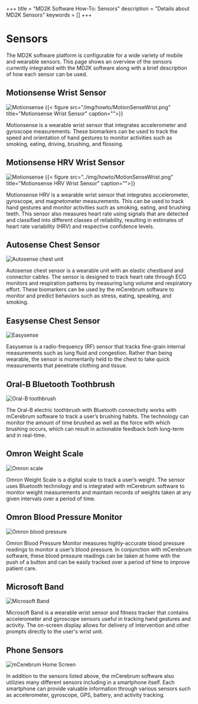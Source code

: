 +++
title = "MD2K Software How-To: Sensors"
description = "Details about MD2K Sensors"
keywords = []
+++


# Sensors

The MD2K software platform is configurable for a wide variety of mobile and wearable sensors. This page shows an overview of the sensors currently integrated with the MD2K software along with a brief description of how each sensor can be used.

## Motionsense Wrist Sensor

![Motionsense](/img/MotionSenseWrist.png)
{{< figure src="/img/howto/MotionSenseWrist.png" title="Motionsense Wrist Sensor" caption="">}}

Motionsense is a wearable wrist sensor that integrates accelerometer and gyroscope measurements. These biomarkers can be used to track the speed and orientation of hand gestures to monitor activities such as smoking, eating, driving, brushing, and flossing.

## Motionsense HRV Wrist Sensor

![Motionsense](/img/MotionSenseWrist.png)
{{< figure src="../img/howto/MotionSenseWrist.png" title="Motionsense HRV Wrist Sensor" caption="">}}

Motionsense HRV is a wearable wrist sensor that integrates accelerometer, gyroscope, and magnetometer measurements. This can be used to track hand gestures and monitor activities such as smoking, eating, and brushing teeth. This sensor also measures heart rate using signals that are detected and classified into different classes of reliability, resulting in estimates of heart rate variability (HRV) and respective confidence levels.

## Autosense Chest Sensor

![Autosense chest unit](/img/AutoSenseChest2.png)

Autosense chest sensor is a wearable unit with an elastic chestband and connector cables. The sensor is designed to track heart rate through ECG monitors and respiration patterns by measuring lung volume and respiratory effort. These biomarkers can be used by the mCerebrum software to monitor and predict behaviors such as stress, eating, speaking, and smoking.

## Easysense Chest Sensor

![Easysense](/img/Easysense.png)

Easysense is a radio-frequency (RF) sensor that tracks fine-grain internal measurements such as lung fluid and congestion. Rather than being wearable, the sensor is momentarily held to the chest to take quick measurements that penetrate clothing and tissue.

## Oral-B Bluetooth Toothbrush

![Oral-B toothbrush](/img/OralBbrush.png)

The Oral-B electric toothbrush with Bluetooth connectivity works with mCerebrum software to track a user’s brushing habits. The technology can monitor the amount of time brushed as well as the force with which brushing occurs, which can result in actionable feedback both long-term and in real-time.

## Omron Weight Scale

![Omron scale](/img/OmronScale.png)

Omron Weight Scale is a digital scale to track a user’s weight. The sensor uses Bluetooth technology and is integrated with mCerebrum software to monitor weight measurements and maintain records of weights taken at any given intervals over a period of time.

## Omron Blood Pressure Monitor

![Omron blood pressure](/img/OmronBP.png)

Omron Blood Pressure Monitor measures highly-accurate blood pressure readings to monitor a user’s blood pressure. In conjunction with mCerebrum software, these blood pressure readings can be taken at home with the push of a button and can be easily tracked over a period of time to improve patient care.

## Microsoft Band

![Microsoft Band](/img/MicrosoftBand.png)

Microsoft Band is a wearable wrist sensor and fitness tracker that contains accelerometer and gyroscope sensors useful in tracking hand gestures and activity. The on-screen display allows for delivery of intervention and other prompts directly to the user's wrist unit.


## Phone Sensors

![mCerebrum Home Screen](/img/mCerebrumOnPhone.png)

In addition to the sensors listed above, the mCerebrum software also utilizies many different sensors including in a smartphone itself. Each smartphone can provide valuable information through various sensors such as accelerometer, gyroscope, GPS, battery, and activity tracking.
